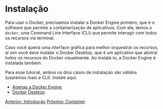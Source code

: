 # Instalação

Para usar o Docker, precisamos instalar a Docker Engine primeiro, que é o software que permite a containerização de aplicativos. Com ela, temos o `docker`, uma Command Line Interface (CLI) que permite interagir com todos os recursos via terminal.

Caso você queira uma interface gráfica para melhor orquestrar os recursos, aí sim você deve instalar o Docker Desktop, que é um aplicativo que abstrai todos os recursos do Docker visualmente. Ao instalá-lo, a Docker Engine é instalada também.

Para esse tutorial, ambos os dois casos de instalação são válidos (usaremos mais a CLI). Instale aqui:
- [Apenas a Docker Engine](https://docs.docker.com/engine/install/)
- [Docker Desktop](https://docs.docker.com/get-docker/)

[Anterior: Introdução](Introdução.md)
[Próximo: Container](Container.md)